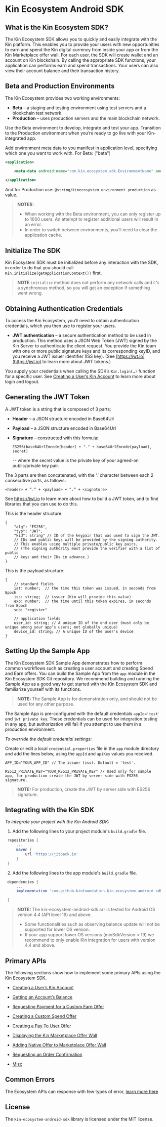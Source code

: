# Kin Ecosystem Android SDK #

## What is the Kin Ecosystem SDK? ##

The Kin Ecosystem SDK allows you to quickly and easily integrate with the Kin platform. This enables you to provide your users with new opportunities to earn and spend the Kin digital currency from inside your app or from the Kin Marketplace offer wall. For each user, the SDK will create wallet and an account on Kin blockchain. By calling the appropriate SDK functions, your application can performs earn and spend transactions. Your users can also view their account balance and their transaction history.

## Beta and Production Environments ##

The Kin Ecosystem provides two working environments:

- **Beta** – a staging and testing environment using test servers and a blockchain test network.
- **Production** – uses production servers and the main blockchain network.

Use the Beta environment to develop, integrate and test your app. Transition to the Production environment when you’re ready to go live with your Kin-integrated app.

Add environment meta data to you manifest in application level, specifying which one you want to work with.
For Beta: ("beta")
```xml
<application>

    <meta-data android:name="com.kin.ecosystem.sdk.EnvironmentName" android:value="@string/kinecosystem_environment_beta"/>
    
</application>
```
And for Production use: `@string/kinecosystem_environment_production` as value. 


>**NOTES:**
>* When working with the Beta environment, you can only register up to 1000 users. An attempt to register additional users will result in an error.
>* In order to switch between environments, you’ll need to clear the application cache.

## Initialize The SDK ##
Kin Ecosystem SDK must be initialized before any interaction with the SDK, in order to do that you should call ```Kin.initialize(getApplicationContext())``` first.


   >**NOTE** `initialize` method does not perform any network calls and it's a synchronous method, so you will get an exception if something went wrong.

## Obtaining Authentication Credentials ##

To access the Kin Ecosystem, you’ll need to obtain authentication credentials, which you then use to register your users.

* **JWT authentication** – a secure authentication method to be used in production. This method uses a JSON Web Token (JWT) signed by the Kin Server to authenticate the client request. You provide the Kin team with one or more public signature keys and its corresponding keyID, and you receive a JWT issuer identifier (ISS key). (See [https://jwt.io](https://jwt.io) to learn more about JWT tokens.)

You supply your credentials when calling the SDK’s ```Kin.login(…)``` function for a specific user. See [Creating a User’s Kin Account](docs/CREATE_ACCOUNT.md) to learn more about login and logout.

## Generating the JWT Token ##

A JWT token is a string that is composed of 3 parts:

* **Header** – a JSON structure encoded in Base64Url
* **Payload** – a JSON structure encoded in Base64Url
* **Signature** – constructed with this formula: 

    ```ES256(base64UrlEncode(header) + "." + base64UrlEncode(payload), secret)```
   
    -- where the secret value is the private key of your agreed-on public/private key pair.

The 3 parts are then concatenated, with the ‘.’ character between each 2 consecutive parts, as follows:

```<header> + “.” + <payload> + “.” + <signature>```

See https://jwt.io to learn more about how to build a JWT token, and to find libraries that you can use to do this.

This is the header structure:

```
{
    "alg": "ES256",
    "typ": "JWT",
    "kid": string" // ID of the keypair that was used to sign the JWT. 
    // IDs and public keys will be provided by the signing authority. 
    // This enables using multiple private/public key pairs. 
    // (The signing authority must provide the verifier with a list of public 
    // keys and their IDs in advance.)
}
```

This is the payload structure:

```
{
    // standard fields
    iat: number;  // the time this token was issued, in seconds from Epoch
    iss: string;  // issuer (Kin will provide this value)
    exp: number;  // the time until this token expires, in seconds from Epoch 
    sub: "register"

    // application fields
    user_id: string; // A unique ID of the end user (must only be unique among your app’s users; not globally unique)
    device_id: string; // A unique ID of the user's device
}
```

## Setting Up the Sample App ##

The Kin Ecosystem SDK Sample App demonstrates how to perform common workflows such as creating a user account and creating Spend and Earn offers. You can build the Sample App from the ```app``` module in the Kin Ecosystem SDK Git repository. We recommend building and running the Sample App as a good way to get started with the Kin Ecosystem SDK and familiarize yourself with its functions.

>**NOTE:** The Sample App is for demonstration only, and should not be used for any other purpose.

The Sample App is pre-configured with the default credentials ```appId='test'``` and
```jwt private key```. These credentials can be used for integration testing in any app, but authorization will fail if you attempt to use them in a production environment.

*To override the default credential settings:* 

Create or edit a local ```credential.properties``` file in the ```app``` module directory and add the lines below, using the ```appId``` and ```apiKey``` values you received.

```
APP_ID="YOUR_APP_ID" // The issuer (iss). Default = 'test'.

RS512_PRIVATE_KEY="YOUR_RS512_PRIVATE_KEY" // Used only for sample app, for production create the JWT by server side with ES256 signature.

```

>**NOTE:** For production, create the JWT by server side with ES256 signature.

## Integrating with the Kin SDK ##

*To integrate your project with the Kin Android SDK:*


1. Add the following lines to your project module's ```build.gradle``` file.
```groovy
 repositories {
     ...
     maven {
         url 'https://jitpack.io'
     }
 }
```
2.	Add the following lines to the app module's ```build.gradle``` file.
```groovy
 dependencies {
     ...
     implementation 'com.github.kinfoundation.kin-ecosystem-android-sdk:sdk:0.3.1'

 }
```
>**NOTE:** The kin-ecosystem-android-sdk arr is tested for Android OS version 4.4 (API level 19) and above. 
>* Some functionalities such as observing balance update will not be supported for lower OS version.
>* If your app support lower OS versions (minSdkVersion < 19) we recommend to only enable Kin integration for users with version 4.4 and above.

## Primary APIs ##

The following sections show how to implement some primary APIs using the Kin Ecosystem SDK.

* [Creating a User’s Kin Account](docs/CREATE_ACCOUNT.md)
  
* [Getting an Account’s Balance](docs/BALANCE.md)

* [Requesting Payment for a Custom Earn Offer](docs/NATIVE_EARN.md)

* [Creating a Custom Spend Offer](docs/NATIVE_SPEND.md)

* [Creating a Pay To User Offer](docs/PEER_TO_PEER.md)

* [Displaying the Kin Marketplace Offer Wall](docs/DISPLAY_EXPERIENCE.md)

* [Adding Native Offer to Marketplace Offer Wall](docs/ADD_NATIVE_OFFER_TO_MARKETPLACE.md)

* [Requesting an Order Confirmation](docs/ORDER_CONFIRMATION.md)

* [Misc](docs/MISC.md)


## Common Errors ##
The Ecosystem APIs can response with few types of error, [learn more here](docs/COMMON_ERRORS.md)

## License ##

The ```kin-ecosystem-android-sdk``` library is licensed under the MIT license.

